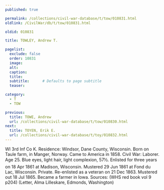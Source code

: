 ```yaml
---
published: true

permalink: /collections/civil-war-database/t/tow/010831.html
oldlink: /CivilWar/db/t/tow/010831.html

oldid: 010831

title: TOWLEY, Andrew T.

pagelist:
  exclude: false
  order: 10831
  image: 
  alt:
  caption:
  title:
  subtitle:      # Defaults to page subtitle
  teaser:

category: 
  - T 
  - TOW

previous:
  title: TOWE, Andrew
  url: /collections/civil-war-database/t/tow/010830.html  
next:
  title: TOYEN, Erik E.
  url: /collections/civil-war-database/t/toy/010832.html   
---
```

WI 3rd Inf Co K. Residence: Windsor, Dane County, Wisconsin. Born on Taule farm, in Manger, Norway. Came to America in 1858. Civil War: Laborer. Age 25. Blue eyes, light hair, light complexion, 5&#146;7&frac12;&#148;. Enlisted for three years on 18 Apr 1861 at Madison, Wisconsin. Mustered 29 Jun 1861 at Fond du Lac, Wisconsin. Private. Re-enlisted as a veteran on 21 Dec 1863. Mustered out 18 Jul 1865. Became a farmer in Iowa. Sources: (WHS red book vol 9 p204) (Letter, Alma Lilleskare, Edmonds, Washington)